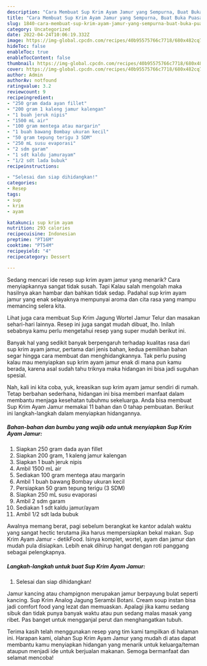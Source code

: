 ```yaml
---
description: "Cara Membuat Sup Krim Ayam Jamur yang Sempurna, Buat Buka Puasa Bikin Ngiler"
title: "Cara Membuat Sup Krim Ayam Jamur yang Sempurna, Buat Buka Puasa Bikin Ngiler"
slug: 1840-cara-membuat-sup-krim-ayam-jamur-yang-sempurna-buat-buka-puasa-bikin-ngiler
category: Uncategorized
date: 2022-04-24T10:06:19.332Z
image: https://img-global.cpcdn.com/recipes/40b95575766c7718/680x482cq70/sup-krim-ayam-jamur-foto-resep-utama.jpg
hideToc: false
enableToc: true
enableTocContent: false
thumbnail: https://img-global.cpcdn.com/recipes/40b95575766c7718/680x482cq70/sup-krim-ayam-jamur-foto-resep-utama.jpg
cover: https://img-global.cpcdn.com/recipes/40b95575766c7718/680x482cq70/sup-krim-ayam-jamur-foto-resep-utama.jpg
author: Admin
authorAv: notfound
ratingvalue: 3.2
reviewcount: 9
recipeingredient:
- "250 gram dada ayan fillet"
- "200 gram 1 kaleng jamur kalengan"
- "1 buah jeruk nipis"
- "1500 mL air"
- "100 gram mentega atau margarin"
- "1 buah bawang Bombay ukuran kecil"
- "50 gram tepung terigu 3 SDM"
- "250 mL susu evaporasi"
- "2 sdm garam"
- "1 sdt kaldu jamurayam"
- "1/2 sdt lada bubuk"
recipeinstructions:

- "Selesai dan siap dihidangkan!"
categories:
- Resep
tags:
- sup
- krim
- ayam

katakunci: sup krim ayam 
nutrition: 293 calories
recipecuisine: Indonesian
preptime: "PT16M"
cooktime: "PT54M"
recipeyield: "4"
recipecategory: Dessert

---
```



Sedang mencari ide resep sup krim ayam jamur yang menarik? Cara menyiapkannya sangat tidak susah. Tapi Kalau salah mengolah maka hasilnya akan hambar dan bahkan tidak sedap. Padahal sup krim ayam jamur yang enak selayaknya mempunyai aroma dan cita rasa yang mampu memancing selera kita.


Lihat juga cara membuat Sup Krim Jagung Wortel Jamur Telur dan masakan sehari-hari lainnya. Resep ini juga sangat mudah dibuat, lho. Inilah sebabnya kamu perlu mengetahui resep yang super mudah berikut ini.

Banyak hal yang sedikit banyak berpengaruh terhadap kualitas rasa dari sup krim ayam jamur, pertama dari jenis bahan, kedua pemilihan bahan segar hingga cara membuat dan menghidangkannya. Tak perlu pusing kalau mau menyiapkan sup krim ayam jamur enak di mana pun kamu berada, karena asal sudah tahu triknya maka hidangan ini bisa jadi suguhan spesial.


Nah, kali ini kita coba, yuk, kreasikan sup krim ayam jamur sendiri di rumah. Tetap berbahan sederhana, hidangan ini bisa memberi manfaat dalam membantu menjaga kesehatan tubuhmu sekeluarga. Anda bisa membuat Sup Krim Ayam Jamur memakai 11 bahan dan 0 tahap pembuatan. Berikut ini langkah-langkah dalam menyiapkan hidangannya.

<!--inarticleads1-->

##### Bahan-bahan dan bumbu yang wajib ada untuk menyiapkan Sup Krim Ayam Jamur:

1. Siapkan 250 gram dada ayan fillet
1. Siapkan 200 gram, 1 kaleng jamur kalengan
1. Siapkan 1 buah jeruk nipis
1. Ambil 1500 mL air
1. Sediakan 100 gram mentega atau margarin
1. Ambil 1 buah bawang Bombay ukuran kecil
1. Persiapkan 50 gram tepung terigu (3 SDM)
1. Siapkan 250 mL susu evaporasi
1. Ambil 2 sdm garam
1. Sediakan 1 sdt kaldu jamur/ayam
1. Ambil 1/2 sdt lada bubuk


Awalnya memang berat, pagi sebelum berangkat ke kantor adalah waktu yang sangat hectic terutama jika harus mempersiapkan bekal makan. Sup Krim Ayam Jamur - detikFood. Isinya komplet, wortel, ayam dan jamur dan mudah pula disiapkan. Lebih enak dihirup hangat dengan roti panggang sebagai pelengkapnya. 

<!--inarticleads2-->

##### Langkah-langkah untuk buat Sup Krim Ayam Jamur:


1. Selesai dan siap dihidangkan!

Jamur kancing atau champignon merupakan jamur berpayung bulat seperti kancing. Sup Krim Analog Jagung Serambi Botani. Cream soup instan bisa jadi comfort food yang lezat dan memuaskan. Apalagi jika kamu sedang sibuk dan tidak punya banyak waktu atau pun sedang malas masak yang ribet. Pas banget untuk mengganjal perut dan menghangatkan tubuh. 

Terima kasih telah menggunakan resep yang tim kami tampilkan di halaman ini. Harapan kami, olahan Sup Krim Ayam Jamur yang mudah di atas dapat membantu kamu menyiapkan hidangan yang menarik untuk keluarga/teman ataupun menjadi ide untuk berjualan makanan. Semoga bermanfaat dan selamat mencoba!
